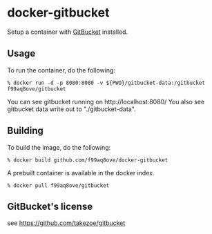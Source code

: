 docker-gitbucket
================

Setup a container with [GitBucket](https://github.com/takezoe/gitbucket) installed.

## Usage

To run the container, do the following:

```
% docker run -d -p 8080:8080 -v ${PWD}/gitbucket-data:/gitbucket f99aq8ove/gitbucket
```

You can see gitbucket running on http://localhost:8080/
You also see gitbucket data write out to "./gitbucket-data".

## Building

To build the image, do the following:

```
% docker build github.com/f99aq8ove/docker-gitbucket
```

A prebuilt container is available in the docker index.

```
% docker pull f99aq8ove/gitbucket
```

## GitBucket's license
see https://github.com/takezoe/gitbucket
